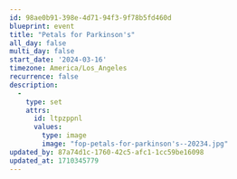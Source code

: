 ```yaml
---
id: 98ae0b91-398e-4d71-94f3-9f78b5fd460d
blueprint: event
title: "Petals for Parkinson's"
all_day: false
multi_day: false
start_date: '2024-03-16'
timezone: America/Los_Angeles
recurrence: false
description:
  -
    type: set
    attrs:
      id: ltpzppnl
      values:
        type: image
        image: "fop-petals-for-parkinson's--20234.jpg"
updated_by: 87a74d1c-1760-42c5-afc1-1cc59be16098
updated_at: 1710345779
---
```

